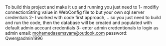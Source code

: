 To build this project and make it up and running you just need to
1- modifiy connectionString value in WebConfig file to but your own sql server credentials
2- I worked with code first approach, .. so you just need to build and run the code, then the database will be created and populated with default admin account credentials
3- enter admin credentionals to login as admin
                                                email: mohamedasemsyam@outlook.com
                                                password: Qwer@admin1996
